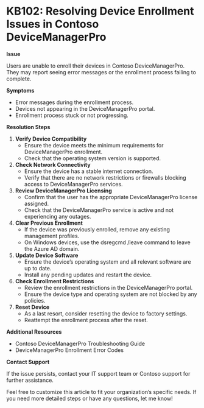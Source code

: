 <title>
---
title: KB102: Resolving Device Enrollment Issues in Contoso DeviceManagerPro
---
</title>

# KB102: Resolving Device Enrollment Issues in Contoso DeviceManagerPro

**Issue**

Users are unable to enroll their devices in Contoso DeviceManagerPro. They may report seeing error messages or the enrollment process failing to complete.

**Symptoms**

-   Error messages during the enrollment process.
-   Devices not appearing in the DeviceManagerPro portal.
-   Enrollment process stuck or not progressing.

**Resolution Steps**

1.  **Verify Device Compatibility**
    -   Ensure the device meets the minimum requirements for DeviceManagerPro enrollment.
    -   Check that the operating system version is supported.
2.  **Check Network Connectivity**
    -   Ensure the device has a stable internet connection.
    -   Verify that there are no network restrictions or firewalls blocking access to DeviceManagerPro services.
3.  **Review DeviceManagerPro Licensing**
    -   Confirm that the user has the appropriate DeviceManagerPro license assigned.
    -   Check that the DeviceManagerPro service is active and not experiencing any outages.
4.  **Clear Previous Enrollment**
    -   If the device was previously enrolled, remove any existing management profiles.
    -   On Windows devices, use the dsregcmd /leave command to leave the Azure AD domain.
5.  **Update Device Software**
    -   Ensure the device’s operating system and all relevant software are up to date.
    -   Install any pending updates and restart the device.
6.  **Check Enrollment Restrictions**
    -   Review the enrollment restrictions in the DeviceManagerPro portal.
    -   Ensure the device type and operating system are not blocked by any policies.
7.  **Reset Device**
    -   As a last resort, consider resetting the device to factory settings.
    -   Reattempt the enrollment process after the reset.

**Additional Resources**

-   Contoso DeviceManagerPro Troubleshooting Guide
-   DeviceManagerPro Enrollment Error Codes

**Contact Support**

If the issue persists, contact your IT support team or Contoso support for further assistance.

Feel free to customize this article to fit your organization’s specific needs. If you need more detailed steps or have any questions, let me know!

